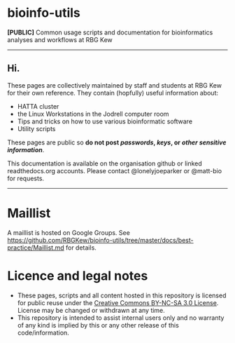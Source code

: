 # bioinfo-utils
**[PUBLIC]** Common usage scripts and documentation for bioinformatics analyses and workflows at RBG Kew

---

## Hi.
These pages are collectively maintained by staff and students at RBG Kew for their own reference. They contain (hopfully) useful information about:
* HATTA cluster
* the Linux Workstations in the Jodrell computer room
* Tips and tricks on how to use various bioinformatic software
* Utility scripts


These pages are public so **do not post _passwords_, _keys_, or _other sensitive information_**.

This documentation is available on the organisation github or linked readthedocs.org accounts. Please contact @lonelyjoeparker or @matt-bio for requests.


---
# Maillist
A maillist is hosted on Google Groups. See https://github.com/RBGKew/bioinfo-utils/tree/master/docs/best-practice/Maillist.md for details. 

# Licence and legal notes
* These pages, scripts and all content hosted in this repository is licensed for public reuse under the [Creative Commons BY-NC-SA 3.0 License](http://creativecommons.org/licenses/by-nc-sa/3.0). License may be changed or withdrawn at any time. 
* This repository is intended to assist internal users only and no warranty of any kind is implied by this or any other release of this code/information.
